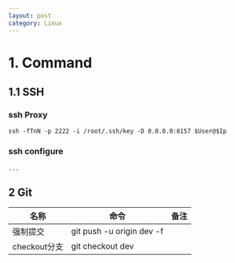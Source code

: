 ```yaml
---
layout: post
category: Linux
---
```



# 1. Command
## 1.1 SSH
### ssh Proxy
```
ssh -fTnN -p 2222 -i /root/.ssh/key -D 0.0.0.0:8157 $User@$Ip
```
### ssh configure

```
...
```
## 2 Git

|  名称| 命令 |备注  |
| --- | --- | --- |
| 强制提交 | git push -u origin dev -f |  |
|checkout分支|git checkout dev|




